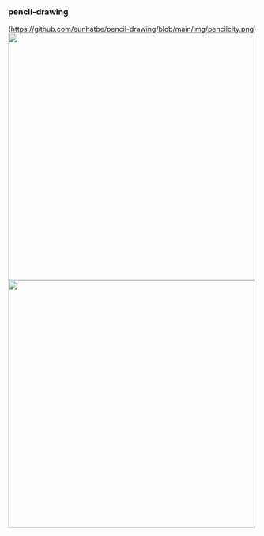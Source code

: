 ### pencil-drawing


(https://github.com/eunhatbe/pencil-drawing/blob/main/img/pencilcity.png)
<img src="https://github.com/eunhatbe/pencil-drawing/blob/main/img/city.png" width="500" height="500"/>
<img src="https://github.com/eunhatbe/pencil-drawing/blob/main/img/pencilcity.png" width="500" height="500"/>
